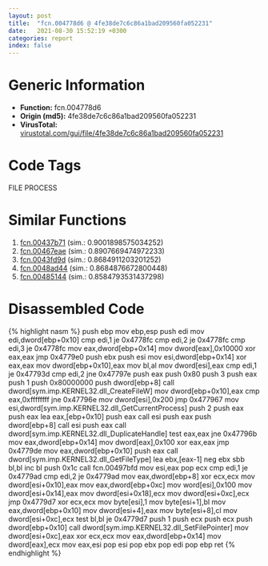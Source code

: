 ```yaml
---
layout: post
title:  "fcn.004778d6 @ 4fe38de7c6c86a1bad209560fa052231"
date:   2021-08-30 15:52:19 +0300
categories: report
index: false
---
```


# Generic Information
- **Function:** fcn.004778d6
- **Origin (md5):** 4fe38de7c6c86a1bad209560fa052231
- **VirusTotal:** [virustotal.com/gui/file/4fe38de7c6c86a1bad209560fa052231][virustotal_ref]

# Code Tags
<span class="tag" id="FILE">FILE</span>
<span class="tag" id="PROCESS">PROCESS</span>


# Similar Functions

1. [fcn.00437b71][similar_1_ref] (sim.: 0.9001898575034252)
2. [fcn.00467eae][similar_2_ref] (sim.: 0.8907669474972233)
3. [fcn.0043fd9d][similar_3_ref] (sim.: 0.8684911203201252)
4. [fcn.0048ad44][similar_4_ref] (sim.: 0.8684876672800448)
5. [fcn.00485144][similar_5_ref] (sim.: 0.8584793531437298)


# Disassembled Code

{% highlight nasm %}
push ebp
mov ebp,esp
push edi
mov edi,dword[ebp+0x10]
cmp edi,1
je 0x4778fc
cmp edi,2
je 0x4778fc
cmp edi,3
je 0x4778fc
mov eax,dword[ebp+0x14]
mov dword[eax],0x10000
xor eax,eax
jmp 0x4779e0
push ebx
push esi
mov esi,dword[ebp+0x14]
xor eax,eax
mov dword[ebp+0x10],eax
mov bl,al
mov dword[esi],eax
cmp edi,1
je 0x47793d
cmp edi,2
jne 0x47797e
push eax
push 0x80
push 3
push eax
push 1
push 0x80000000
push dword[ebp+8]
call dword[sym.imp.KERNEL32.dll_CreateFileW]
mov dword[ebp+0x10],eax
cmp eax,0xffffffff
jne 0x47796e
mov dword[esi],0x200
jmp 0x477967
mov esi,dword[sym.imp.KERNEL32.dll_GetCurrentProcess]
push 2
push eax
push eax
lea eax,[ebp+0x10]
push eax
call esi
push eax
push dword[ebp+8]
call esi
push eax
call dword[sym.imp.KERNEL32.dll_DuplicateHandle]
test eax,eax
jne 0x47796b
mov eax,dword[ebp+0x14]
mov dword[eax],0x100
xor eax,eax
jmp 0x4779de
mov eax,dword[ebp+0x10]
push eax
call dword[sym.imp.KERNEL32.dll_GetFileType]
lea ebx,[eax-1]
neg ebx
sbb bl,bl
inc bl
push 0x1c
call fcn.00497bfd
mov esi,eax
pop ecx
cmp edi,1
je 0x4779ad
cmp edi,2
je 0x4779ad
mov eax,dword[ebp+8]
xor ecx,ecx
mov dword[esi+0x10],eax
mov eax,dword[ebp+0xc]
mov word[esi],0x100
mov dword[esi+0x14],eax
mov dword[esi+0x18],ecx
mov dword[esi+0xc],ecx
jmp 0x4779d7
xor ecx,ecx
mov byte[esi],1
mov byte[esi+1],bl
mov eax,dword[ebp+0x10]
mov dword[esi+4],eax
mov byte[esi+8],cl
mov dword[esi+0xc],ecx
test bl,bl
je 0x4779d7
push 1
push ecx
push ecx
push dword[ebp+0x10]
call dword[sym.imp.KERNEL32.dll_SetFilePointer]
mov dword[esi+0xc],eax
xor ecx,ecx
mov eax,dword[ebp+0x14]
mov dword[eax],ecx
mov eax,esi
pop esi
pop ebx
pop edi
pop ebp
ret 
{% endhighlight %}


[similar_1_ref]: /report/fcn.00437b71@289859175c221b107317af7727d26c17
[similar_2_ref]: /report/fcn.00467eae@be7fba7cc724acf4ae2900d99e0fc9c3
[similar_3_ref]: /report/fcn.0043fd9d@b3771987fba16f4fba07d1109ec72c76
[similar_4_ref]: /report/fcn.0048ad44@1160595edb203a63cb2ca3ce2ff04f47
[similar_5_ref]: /report/fcn.00485144@279a61b1e76da49531f1f16fd1102a2d
[virustotal_ref]: https://www.virustotal.com/gui/file/4fe38de7c6c86a1bad209560fa052231